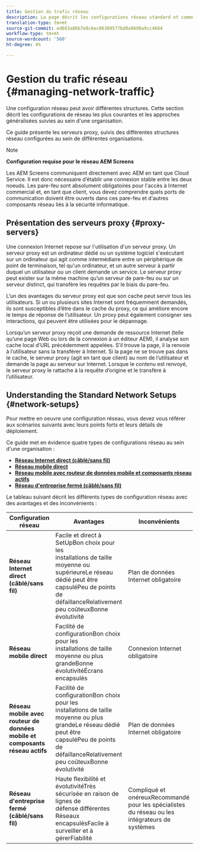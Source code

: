 ```yaml
---
title: Gestion du trafic réseau
description: La page décrit les configurations réseau standard et comment gérer le trafic réseau.
translation-type: tm+mt
source-git-commit: ed683a86b7e8c6ec06309577bd0a8690a9cc4684
workflow-type: tm+mt
source-wordcount: '560'
ht-degree: 4%

---
```



# Gestion du trafic réseau {#managing-network-traffic}

Une configuration réseau peut avoir différentes structures. Cette section décrit les configurations de réseau les plus courantes et les approches généralisées suivies au sein d&#39;une organisation.

Ce guide présente les serveurs proxy, suivis des différentes structures réseau configurées au sein de différentes organisations.

>[!NOTE]
>
>**Configuration requise pour le réseau AEM Screens**
>
>Les AEM Screens communiquent directement avec AEM en tant que Cloud Service. Il est donc nécessaire d’établir une connexion stable entre les deux noeuds. Les pare-feu sont absolument obligatoires pour l&#39;accès à Internet commercial et, en tant que client, vous devez comprendre quels ports de communication doivent être ouverts dans ces pare-feu et d&#39;autres composants réseau liés à la sécurité informatique.

## Présentation des serveurs proxy {#proxy-servers}

Une connexion Internet repose sur l&#39;utilisation d&#39;un serveur proxy. Un serveur proxy est un ordinateur dédié ou un système logiciel s&#39;exécutant sur un ordinateur qui agit comme intermédiaire entre un périphérique de point de terminaison, tel qu&#39;un ordinateur, et un autre serveur à partir duquel un utilisateur ou un client demande un service. Le serveur proxy peut exister sur la même machine qu’un serveur de pare-feu ou sur un serveur distinct, qui transfère les requêtes par le biais du pare-feu.

L’un des avantages du serveur proxy est que son cache peut servir tous les utilisateurs. Si un ou plusieurs sites Internet sont fréquemment demandés, ils sont susceptibles d’être dans le cache du proxy, ce qui améliore encore le temps de réponse de l’utilisateur. Un proxy peut également consigner ses interactions, qui peuvent être utilisées pour le dépannage.

Lorsqu’un serveur proxy reçoit une demande de ressource Internet (telle qu’une page Web ou lors de la connexion à un éditeur AEM), il analyse son cache local d’URL précédemment appelées. S’il trouve la page, il la renvoie à l’utilisateur sans la transférer à Internet. Si la page ne se trouve pas dans le cache, le serveur proxy (agit en tant que client) au nom de l’utilisateur et demande la page au serveur sur Internet. Lorsque le contenu est renvoyé, le serveur proxy le rattache à la requête d’origine et le transfère à l’utilisateur.

## Understanding the Standard Network Setups {#network-setups}

Pour mettre en oeuvre une configuration réseau, vous devez vous référer aux scénarios suivants avec leurs points forts et leurs détails de déploiement.

Ce guide met en évidence quatre types de configurations réseau au sein d&#39;une organisation :

* **[Réseau Internet direct (câblé/sans fil)](/help/using/direct-internet-network.md)**
* **[Réseau mobile direct](/help/using/mobile-network.md)**
* **[Réseau mobile avec routeur de données mobile et composants réseau actifs](/help/using/mobile-network-router.md)**
* **[Réseau d&#39;entreprise fermé (câblé/sans fil)](/help/using/enclosed-corporate-network.md)**

Le tableau suivant décrit les différents types de configuration réseau avec des avantages et des inconvénients :

| Configuration réseau | Avantages | Inconvénients |
|--- |--- |--- |
| **Réseau Internet direct (câblé/sans fil)** | Facile et direct à<br>SetUpBon choix pour les<br>installations de taille moyenne ou supérieureLe réseau dédié peut être<br>capsuléPeu de points de<br>défaillanceRelativement<br>peu coûteuxBonne évolutivité | Plan de données Internet obligatoire |
| **Réseau mobile direct** | Facilité de<br>configurationBon choix pour les<br>installations de taille moyenne ou plus grandeBonne<br>évolutivitéÉcrans encapsulés | Connexion Internet obligatoire |
| **Réseau mobile avec routeur de données mobile et composants réseau actifs** | Facilité de<br>configurationBon choix pour les<br>installations de taille moyenne ou plus grandeLe réseau dédié peut être<br>capsuléPeu de points de<br>défaillanceRelativement<br>peu coûteuxBonne évolutivité | Plan de données Internet obligatoire |
| **Réseau d&#39;entreprise fermé (câblé/sans fil)** | Haute flexibilité et<br>évolutivitéTrès sécurisée en raison de lignes de<br>défense différentes<br>Réseaux encapsulésFacile à surveiller et à<br>gérerFiabilité | Compliqué et<br>onéreuxRecommandé pour les spécialistes du réseau ou les intégrateurs de systèmes |
